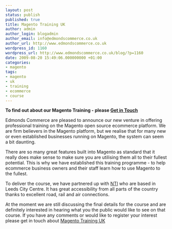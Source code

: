 ```yaml
---
layout: post
status: publish
published: true
title: Magento Training UK
author: admin
author_login: blogadmin
author_email: info@edmondscommerce.co.uk
author_url: http://www.edmondscommerce.co.uk
wordpress_id: 1160
wordpress_url: http://www.edmondscommerce.co.uk/blog/?p=1160
date: 2009-08-20 15:49:06.000000000 +01:00
categories:
- magento
tags:
- magento
- uk
- training
- ecommerce
- course
---
```

<strong>To find out about our Magento Training - please <a href="http://www.edmondscommerce.co.uk/contact-about-magento-training.html">Get in Touch</a></strong>

Edmonds Commerce are pleased to announce our new venture in offering professional training on the Magento open source ecommerce platform. We are firm believers in the Magento platform, but we realise that for many new or even established businesses running on Magento, the system can seem a bit daunting. 

There are so many great features built into Magento as standard that it really does make sense to make sure you are utilising them all to their fullest potential. This is why we have established this training programme - to help ecommerce business owners and their staff learn how to use Magento to the fullest.

To deliver the course, we have partnered up with <a href="http://www.ntileeds.co.uk/">NTI</a> who are based in Leeds City Centre. It has great accessibility from all parts of the country thanks to excellent road, rail and air connections.

At the moment we are still discussing the final details for the course and are definitely interested in hearing what you the public would like to see on that course. If you have any comments or would like to register your interest please get in touch about <a href="http://www.edmondscommerce.co.uk/contact-about-magento-training-uk.html">Magento Training UK</a>
